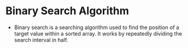 # Binary Search Algorithm

* Binary search is a searching algorithm used to find the position of a target value within a sorted array. It works by repeatedly dividing the search interval in half.  

